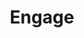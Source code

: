 ---
identification: '138791772'
title: Engage
description: 'Engage is a civic participation platform that makes it easier for constituents to offer their feedback on policy issues that local Councils are considering. Engage aims to increase access for community stakeholders who are unable to attend public meetings or may otherwise feel unheard by their local government.'
image: /assets/images/projects/engage-logo.png
alt: 'Engage'
image-hero: /assets/images/projects/engage-hero.png
leadership:
  - name: Bonnie Wolfe
    role: Agile Coach
    links:
      slack: 'https://hackforla.slack.com/team/UE1UG1YFP'
      github: 'https://github.com/ExperimentsInHonesty'
    picture: 'https://avatars.githubusercontent.com/ExperimentsInHonesty'
  - name: Ryan Mayott
    role: UI/UX Designer
    links:
      slack: 'https://hackforla.slack.com/team/U01L3BJ3QSW'
      github: 'https://github.com/rmayott'
    picture: 'https://avatars.githubusercontent.com/rmayott'
  - name: Bryon Heart
    role: Product Manager
    links:
      slack: 'https://hackforla.slack.com/team/U01GHT3EMNZ'
      github: 'https://github.com/BryonPm'
    picture: 'https://avatars.githubusercontent.com/BryonPm'
  - name: Eli Selkin
    role: Backend Architect and Technology Lead
    links:
      slack: 'https://hackforla.slack.com/team/U0611PL2D'
      github: 'https://github.com/eselkin'
    picture: https://avatars.githubusercontent.com/eselkin
links:
  - name: GitHub
    url: 'https://github.com/hackla-engage'
  - name: Slack
    url: 'https://hackforla.slack.com/archives/C6JBH478W'
  # - name: Test Site
  #   url: 'https://smstaging.engage.town'
  # - name: Site
  #   url: 'https://sm.engage.town'
  # - name: Wiki
  #   url: 'https://github.com/hackla-engage/start-here/wiki'
  - name: Overview
    url: '../assets/pdfs/Engage-Product-One-Sheet.pdf'
looking:
  - category: UI/UX
    skill: UX Program Designer
  - category: PM
    skill: Product Manager
technologies:
  - React
  - Node.js
  - PostgreSQL
  - MongoDB
location:
  - Remote
tools:
  - Hotjar
  - Google Analytics
program-area:
  - Citizen Engagement
partner: Various Los Angeles Neighborhood Councils
visible: true
status: On Hold
# program area card data
problem: Everyone should be able to have a voice in their community’s issues, but not everyone has access or is easily able to follow an issue’s details. For example, not everyone has time to attend a city council meeting!
solution: On Engage, all users can view, read, and comment on agenda items their city council is currently debating. This makes it much easier to participate in discussions on government policies.
impact: Our platform will make important local conversations much more representative of the actual community, boosting the representation of the most marginalized and underserved members. Being able to hear their perspective will lead to more inclusive, considerate decision-making that will truly benefit all of us rather than just some.
sdg: '<strong>16.8:</strong> Broaden and strengthen the awareness and participation of City and local communities, especially those traditionally underserved and marginalized, in the institutions of local and global governance.'
sdg-image-src: /assets/images/sdg/sdg16.svg
sdg-image-alt: '16: peace, justice and strong institutions'
---